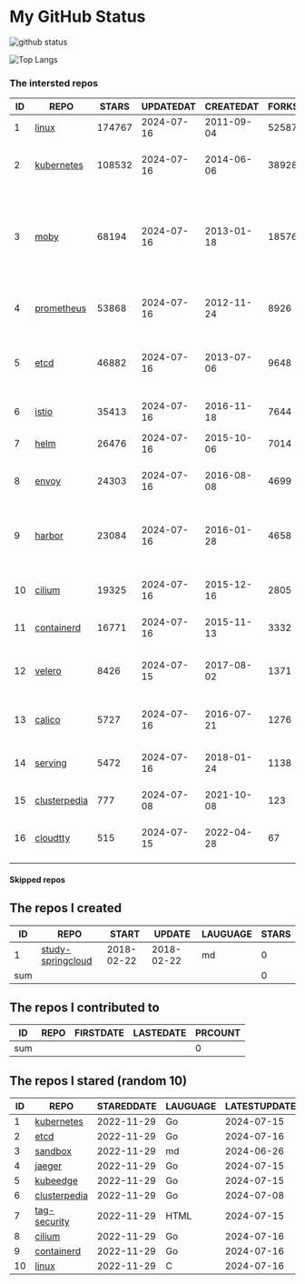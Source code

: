 # My GitHub Status

<img src="https://github-readme-stats-1.yihong0618.vercel.app/api?username=daoqingniu&show_icons=true&&&hide_title=true&count_private=true" alt="github status" />

![Top Langs](https://github-readme-stats-1.yihong0618.vercel.app/api/top-langs/?username=daoqingniu&layout=compact)

<!--START_SECTION:github_repos-->
### The intersted repos
| ID |                              REPO                               | STARS  | UPDATEDAT  | CREATEDAT  | FORKSCOUNT |                                                DESCRIPTIONS                                                |
|----|-----------------------------------------------------------------|--------|------------|------------|------------|------------------------------------------------------------------------------------------------------------|
|  1 | [linux](https://github.com/torvalds/linux)                      | 174767 | 2024-07-16 | 2011-09-04 |      52587 | Linux kernel source tree                                                                                   |
|  2 | [kubernetes](https://github.com/kubernetes/kubernetes)          | 108532 | 2024-07-16 | 2014-06-06 |      38928 | Production-Grade Container Scheduling and Management                                                       |
|  3 | [moby](https://github.com/moby/moby)                            |  68194 | 2024-07-16 | 2013-01-18 |      18576 | The Moby Project - a collaborative project for the container ecosystem to assemble container-based systems |
|  4 | [prometheus](https://github.com/prometheus/prometheus)          |  53868 | 2024-07-16 | 2012-11-24 |       8926 | The Prometheus monitoring system and time series database.                                                 |
|  5 | [etcd](https://github.com/etcd-io/etcd)                         |  46882 | 2024-07-16 | 2013-07-06 |       9648 | Distributed reliable key-value store for the most critical data of a distributed system                    |
|  6 | [istio](https://github.com/istio/istio)                         |  35413 | 2024-07-16 | 2016-11-18 |       7644 | Connect, secure, control, and observe services.                                                            |
|  7 | [helm](https://github.com/helm/helm)                            |  26476 | 2024-07-16 | 2015-10-06 |       7014 | The Kubernetes Package Manager                                                                             |
|  8 | [envoy](https://github.com/envoyproxy/envoy)                    |  24303 | 2024-07-16 | 2016-08-08 |       4699 | Cloud-native high-performance edge/middle/service proxy                                                    |
|  9 | [harbor](https://github.com/goharbor/harbor)                    |  23084 | 2024-07-16 | 2016-01-28 |       4658 | An open source trusted cloud native registry project that stores, signs, and scans content.                |
| 10 | [cilium](https://github.com/cilium/cilium)                      |  19325 | 2024-07-16 | 2015-12-16 |       2805 | eBPF-based Networking, Security, and Observability                                                         |
| 11 | [containerd](https://github.com/containerd/containerd)          |  16771 | 2024-07-16 | 2015-11-13 |       3332 | An open and reliable container runtime                                                                     |
| 12 | [velero](https://github.com/vmware-tanzu/velero)                |   8426 | 2024-07-15 | 2017-08-02 |       1371 | Backup and migrate Kubernetes applications and their persistent volumes                                    |
| 13 | [calico](https://github.com/projectcalico/calico)               |   5727 | 2024-07-16 | 2016-07-21 |       1276 | Cloud native networking and network security                                                               |
| 14 | [serving](https://github.com/knative/serving)                   |   5472 | 2024-07-16 | 2018-01-24 |       1138 | Kubernetes-based, scale-to-zero, request-driven compute                                                    |
| 15 | [clusterpedia](https://github.com/clusterpedia-io/clusterpedia) |    777 | 2024-07-08 | 2021-10-08 |        123 | The Encyclopedia of Kubernetes clusters                                                                    |
| 16 | [cloudtty](https://github.com/cloudtty/cloudtty)                |    515 | 2024-07-15 | 2022-04-28 |         67 | A Friendly Kubernetes CloudShell (Web Terminal) !                                                          |



#### Skipped repos
<!--END_SECTION:github_repos-->

<!--START_SECTION:my_github-->
## The repos I created
| ID  |                                 REPO                                 |   START    |   UPDATE   | LAUGUAGE | STARS |
|-----|----------------------------------------------------------------------|------------|------------|----------|-------|
|   1 | [study-springcloud](https://github.com/daoqingniu/study-springcloud) | 2018-02-22 | 2018-02-22 | md       |     0 |
| sum |                                                                      |            |            |          |     0 |

## The repos I contributed to
| ID  | REPO | FIRSTDATE | LASTEDATE | PRCOUNT |
|-----|------|-----------|-----------|---------|
| sum |      |           |           |       0 |

## The repos I stared (random 10)
| ID |                              REPO                               | STAREDDATE | LAUGUAGE | LATESTUPDATE |
|----|-----------------------------------------------------------------|------------|----------|--------------|
|  1 | [kubernetes](https://github.com/kubernetes/kubernetes)          | 2022-11-29 | Go       | 2024-07-15   |
|  2 | [etcd](https://github.com/etcd-io/etcd)                         | 2022-11-29 | Go       | 2024-07-16   |
|  3 | [sandbox](https://github.com/cncf/sandbox)                      | 2022-11-29 | md       | 2024-06-26   |
|  4 | [jaeger](https://github.com/jaegertracing/jaeger)               | 2022-11-29 | Go       | 2024-07-15   |
|  5 | [kubeedge](https://github.com/kubeedge/kubeedge)                | 2022-11-29 | Go       | 2024-07-15   |
|  6 | [clusterpedia](https://github.com/clusterpedia-io/clusterpedia) | 2022-11-29 | Go       | 2024-07-08   |
|  7 | [tag-security](https://github.com/cncf/tag-security)            | 2022-11-29 | HTML     | 2024-07-15   |
|  8 | [cilium](https://github.com/cilium/cilium)                      | 2022-11-29 | Go       | 2024-07-16   |
|  9 | [containerd](https://github.com/containerd/containerd)          | 2022-11-29 | Go       | 2024-07-16   |
| 10 | [linux](https://github.com/torvalds/linux)                      | 2022-11-29 | C        | 2024-07-16   |

<!--END_SECTION:my_github-->
